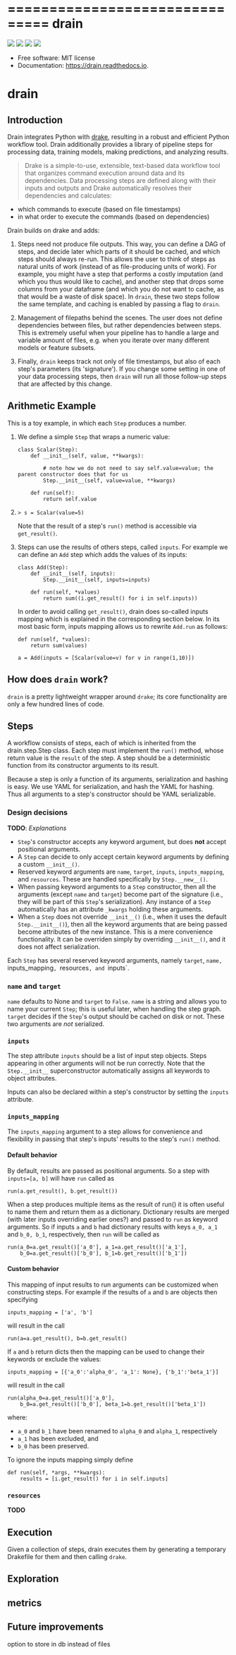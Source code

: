 ===============================
drain
===============================


[![](https://img.shields.io/pypi/v/drain.svg)](https://pypi.python.org/pypi/drain)
[![](https://img.shields.io/travis/potash/drain.svg)](https://travis-ci.org/potash/drain)
[![](https://readthedocs.org/projects/drain/badge/?version=latest)](https://drain.readthedocs.io/en/latest/?badge=latest)
[![](https://pyup.io/repos/github/potash/drain/shield.svg)](https://pyup.io/repos/github/potash/drain/)

* Free software: MIT license
* Documentation: https://drain.readthedocs.io.

# drain

## Introduction

Drain integrates Python with 
[drake](https://github.com/Factual/drake), resulting in a robust and efficient 
Python workflow tool. Drain additionally provides a library of pipeline steps 
for processing data, training models, making predictions, and analyzing results.

> Drake is a simple-to-use, extensible, text-based data workflow tool that organizes command execution around data and its dependencies. Data processing steps are defined along with their inputs and outputs and Drake automatically resolves their dependencies and calculates:
- which commands to execute (based on file timestamps)
-    in what order to execute the commands (based on dependencies)

Drain builds on drake and adds:

1. Steps need not produce file outputs. This way, you can
 define a DAG of steps, and decide later which parts of it should be cached,
 and which steps should always re-run. This allows the user to think of steps 
 as natural units of work (instead of as file-producing units of work). For 
 example, you might have a step that performs a costly imputation (and which 
 you thus would like to cache), and another step that drops some columns from 
 your dataframe (and which you do not want to cache, as that would be a waste 
 of disk space). In `drain`, these two steps follow the same template, and 
 caching is enabled by passing a flag to `drain`.

2. Management of filepaths behind the scenes. The user does not define
 dependencies between files, but rather dependencies between steps. This is 
 extremely useful when your pipeline has to handle a large and variable 
 amount of files, e.g. when you iterate over many different models 
 or feature subsets.

3. Finally, `drain` keeps track not only of file timestamps, 
 but also of each step's parameters (its 'signature'). If you change some 
 setting in one of your data processing steps, then `drain` will run all
 those follow-up steps that are affected by this change.

## Arithmetic Example

This is a toy example, in which each `Step` produces a number.

1. We define a simple `Step` that wraps a numeric value:
	```
	class Scalar(Step):
		def __init__(self, value, **kwargs):
			
			# note how we do not need to say self.value=value; the parent constructor does that for us
			Step.__init__(self, value=value, **kwargs)

		def run(self):
			return self.value
	```

2.	
	``` 
	> s = Scalar(value=5)
 	```

	Note that the result of a step's `run()` method is accessible via `get_result()`.

3. Steps can use the results of others steps, called `inputs`. For example we can define an `Add` step which adds the values of its inputs:
	```
	class Add(Step):
		def __init__(self, inputs):
			Step.__init__(self, inputs=inputs)

		def run(self, *values)
			return sum((i.get_result() for i in self.inputs))
	```

	In order to avoid calling `get_result()`, drain does so-called inputs mapping which is explained in the corresponding section below. In its most basic form, inputs mapping allows us to rewrite `Add.run` as follows:

	```
	def run(self, *values):
		return sum(values)
	```

	```
	a = Add(inputs = [Scalar(value=v) for v in range(1,10)])
	```
	
## How does `drain` work?

`drain` is a pretty lightweight wrapper around `drake`; its core functionality 
are only a few hundred lines of code.


## Steps

A workflow consists of steps, each of which is inherited from the drain.step.Step class.  Each step must implement the `run()` method, whose return value is the `result` of the step. A step should be a deterministic function from its constructor arguments to its result.

Because a step is only a function of its arguments, serialization and hashing is easy. We use YAML for serialization, and hash the YAML for hashing. Thus all arguments to a step's constructor should be YAML serializable.

### Design decisions

**TODO**: _Explanations_

- `Step`'s constructor accepts any keyword argument, but does **not** accept positional arguments.
- A `Step` can decide to only accept certain keyword arguments by defining a custom `__init__()`.
- Reserved keyword arguments are `name`, `target`, `inputs`, `inputs_mapping`, and `resources`. These are handled specifically by `Step.__new__()`.
- When passing keyword arguments to a `Step` constructor, then all the arguments (except `name` and `target`) become part of the signature (i.e., they will be part of this `Step`'s serialization). Any instance of a `Step` automatically has an attribute `_kwargs` holding these arguments.
- When a `Step` does not override `__init__()` (i.e., when it uses the default `Step.__init__()`), then all the keyword arguments that are being passed become attributes of the new instance. This is a mere convenience functionality. It can be overriden simply by overriding `__init__()`, and it does not affect serialization.

Each `Step` has several reserved keyword arguments, namely `target`, `name, `inputs_mapping`, `resources`, and `inputs`.

### `name` and `target`

`name` defaults to None and `target` to `False`. `name` is a string and allows you to name your current `Step`; this is useful later, when handling the step graph. `target` decides if the `Step`'s output should be cached on disk or not. These two arguments are _not_ serialized.

### `inputs`

The step attribute `inputs` should be a list of input step objects. Steps appearing in other arguments will not be run correctly. Note that the `Step.__init__` superconstructor automatically assigns all keywords to object attributes.

Inputs can also be declared within a step's constructor by setting the `inputs` attribute.

### `inputs_mapping`

The `inputs_mapping` argument to a step allows for convenience and flexibility in passing that step's inputs' results to the step's `run()` method.

#### Default behavior

By default, results are passed as positional arguments. So a step with `inputs=[a, b]` will have `run` called as
```
run(a.get_result(), b.get_result())
```

When a step produces multiple items as the result of run() it is often useful to name them and return them as a dictionary. Dictionary results are merged (with later inputs overriding earlier ones?) and passed to `run` as keyword arguments. So if inputs `a` and `b` had dictionary results with keys `a_0, a_1` and `b_0, b_1`, respectively, then `run` will be called as

```
run(a_0=a.get_result()['a_0'], a_1=a.get_result()['a_1'],
    b_0=a.get_result()['b_0'], b_1=b.get_result()['b_1'])
```

#### Custom behavior
This mapping of input results to run arguments can be customized when constructing steps. For example if the results of `a` and `b` are objects then specifying
```
inputs_mapping = ['a', 'b']
```
will result in the call
```
run(a=a.get_result(), b=b.get_result()
```
If `a` and `b` return dicts then the mapping can be used to change their keywords or exclude the values:
```
inputs_mapping = [{'a_0':'alpha_0', 'a_1': None}, {'b_1':'beta_1'}]
```
will result in the call
```
run(alpha_0=a.get_result()['a_0'],
    b_0=a.get_result()['b_0'], beta_1=b.get_result()['beta_1'])
```
where:
- `a_0` and `b_1` have been renamed to `alpha_0` and `alpha_1`, respectively
- `a_1` has been excluded, and
- `b_0` has been preserved.

To ignore the inputs mapping simply define
```
def run(self, *args, **kwargs):
    results = [i.get_result() for i in self.inputs]
```

### `resources`

**TODO**

## Execution

Given a collection of steps, drain executes them by generating a temporary Drakefile for them and then calling `drake`.

## Exploration

## metrics

## Future improvements
option to store in db instead of files
